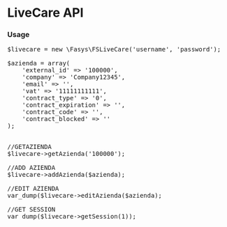 <h1>LiveCare API</h1>

<h3>Usage</h3>

<pre>
$livecare = new \Fasys\FSLiveCare('username', 'password');

$azienda = array(
    'external_id' => '100000',
    'company' => 'Company12345',
    'email' => '',
    'vat' => '11111111111',
    'contract_type' => '0',
    'contract_expiration' => '',
    'contract_code' => '',
    'contract_blocked' => ''
);


//GETAZIENDA
$livecare->getAzienda('100000');

//ADD AZIENDA
$livecare->addAzienda($azienda);

//EDIT AZIENDA
var_dump($livecare->editAzienda($azienda);

//GET SESSION
var_dump($livecare->getSession(1));
</pre>
